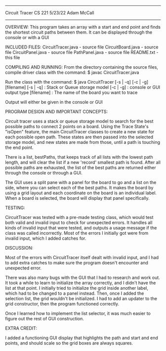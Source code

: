 ***************
Circuit Tracer
CS 221
5/23/22
Adam McCall
***************

OVERVIEW:
 This program takes an array with a start and end point and finds
 the shortest circuit paths between them. It can be displayed through
 the console or with a GUI
 
 
INCLUDED FILES:
 CircuitTracer.java - source file
 CircuitBoard.java - source file
 CircuitPanel.java - source file
 PathPanel.java - source file
 README.txt - this file
 
 
COMPILING AND RUNNING:
 From the directory containing the source files, compile driver class
 with the command:
 $ javac CircuitTracer.java
 
 Run the class with the command:
 $ java CircuitTracer [-s | -q] [-c | -g] [filename]
 [-s | -q] : Stack or Queue storage model
 [-c | -g] : console or GUI output type
 [filename] : The name of the board you want to trace

 Output will either be given in the console or GUI
 

PROGRAM DESIGN AND IMPORTANT CONCEPTS:

 Circuit tracer uses a stack or queue storage model to search for
 the best possible paths to connect 2 points on a board. Using
 the Trace State's "isOpen" feature, the main CircuitTracer classes 
 to create a new state for each possible open path. These states
 are then passed into the selected storage model, and new states
 are made from those, until a path is touching the end point.
 
 There is a list, bestPaths, that keeps track of all lists with
 the lowest path length, and will clear the list if a new 'record'
 smallest path is found. After all possible paths are exhausted,
 the list of the best paths are returned either through the console
 or through a GUI.
 
 The GUI uses a split pane with a panel for the board to go and a
 list on the side, where you can select each of the best paths.
 It makes the board by using a grid layout and each coordinate on
 the board is an individual label. When a board is selected, the 
 board will display that panel specifically.
 
 
TESTING:
 
 CircuitTracer was tested with a pre-made testing class, which would
 test both valid and invalid input to check for unexpected errors.
 It handles all kinds of invalid input that were tested, and outputs
 a usage message if the class was called incorrectly. Most of the errors
 I initially got were from invalid input, which I added catches for.
 
 
 
DISCUSSION:

 Most of the errors with CircuitTracer itself dealt with invalid input,
 and I had to add extra catches to make sure the program doesn't encounter
 and unexpected error.
 
 There was also many bugs with the GUI that I had to research and work out.
 It took a while to learn to initialize the array correctly, and I didn't 
 have the list at that point. I initially tried to initialize the grid inside
 another label, which had to be changed to a panel instead. Then, once I
 added the selection list, the grid wouldn't be initialized. I had to add 
 an updater to the grid constructor, then the program functioned correctly.
 
 Once I learned how to implement the list selector, it was much easier to
 figure out the rest of GUI construction.
 
 
EXTRA CREDIT:

 I added a functioning GUI display that highlights the path and start and end
 points, and should scale so the grid boxes are always squares.


